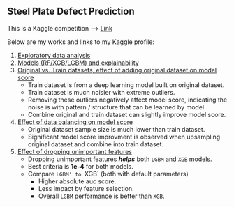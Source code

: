 ## Steel Plate Defect Prediction

This is a Kaggle competition --> [Link](https://www.kaggle.com/competitions/playground-series-s4e3/overview)

Below are my works and links to my Kaggle profile:  
1. [Exploratory data analysis](https://www.kaggle.com/code/ustcer1984/steel-plate-eda-s4e3)
2. [Models (RF/XGB/LGBM) and explainability](https://www.kaggle.com/code/ustcer1984/steel-plate-rf-xgb-lgbm-model-explaination-s4e3)
3. [Original vs. Train datasets, effect of adding original dataset on model score](https://www.kaggle.com/code/ustcer1984/steel-plate-effect-of-adding-original-data-s4e3)
   - Train dataset is from a deep learning model built on original dataset.
   - Train dataset is much noisier with extreme outliers.
   - Removing these outliers negatively affect model score, indicating the noise is with pattern / structure that can be learned by model.
   - Combine original and train dataset can slightly improve model score.
4. [Effect of data balancing on model score](https://www.kaggle.com/code/ustcer1984/steel-plate-data-balance-effect-s4e3)
   - Original dataset sample size is much lower than train dataset.
   - Significant model score improvment is observed when upsampling original dataset and combine into train dataset.
5. [Effect of dropping unimportant features](https://www.kaggle.com/code/ustcer1984/steel-plate-drop-unimportant-features-s4e3)
   - Dropping unimportant features ***helps*** both `LGBM` and `XGB` models.
   - Best criteria is **1e-4** for both models.
   - Compare `LGBM' to `XGB` (both with default parameters)
       - Higher absolute auc score.
       - Less impact by feature selection.
       - Overall `LGBM` performance is better than `XGB`.
